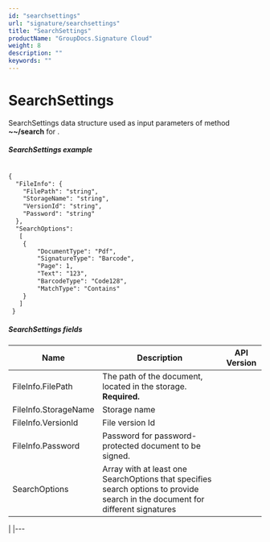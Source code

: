 ```yaml
---
id: "searchsettings"
url: "signature/searchsettings"
title: "SearchSettings"
productName: "GroupDocs.Signature Cloud"
weight: 8
description: ""
keywords: ""
---
```


# SearchSettings #

SearchSettings data structure used as input parameters of method **~~/search** for .

 

##### SearchSettings example #####

```html 

{
  "FileInfo": {
    "FilePath": "string",
    "StorageName": "string",
    "VersionId": "string",
    "Password": "string"
  },   
  "SearchOptions": 
   [
   	{
        "DocumentType": "Pdf",
        "SignatureType": "Barcode",  
        "Page": 1,
        "Text": "123",
        "BarcodeType": "Code128",
        "MatchType": "Contains"
    }
   ]
 }

 ```

##### SearchSettings fields #####

|Name|Description|API Version
|---|---|---
|FileInfo.FilePath|The path of the document, located in the storage. **Required.**| 
|FileInfo.StorageName|Storage name| 
|FileInfo.VersionId|File version Id| 
|FileInfo.Password|Password for password-protected document to be signed.| 
|SearchOptions|Array with at least one SearchOptions that specifies search options to provide search in the document for different signatures



| 
|---


 

 
